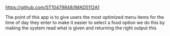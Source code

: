 https://github.com/ST10479848/IMAD5112A1

The point of this app is to give users the most optimized menu items for the time of day they enter to make it easier to select a food option we do this by making the system read what is given and returning the right output this 
